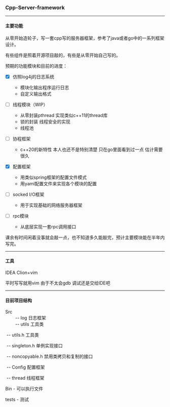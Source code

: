 ### Cpp-Server-framework

---

#### 主要功能

从零开始造轮子，写一套cpp写的服务器框架，参考了java或者go中的一系列框架设计。

有些组件是照着开源项目敲的，有些是从零开始自己写的。

预期的功能模块和目前的进度：

- [x] 仿照log4j的日志系统 
  - 模块化输出程序运行日志
  - 自定义输出格式

- [ ] 线程模块（WIP）
  - 从零封装pthread 实现类似c++11的thread库
  - 锁的封装 线程安全的实现
  - 线程池
- [ ] 协程框架
  - c++20的新特性 本人也还不是特别清楚 只在go里面看到过一点 估计需要很久
- [x] 配置框架
  - 用类似spring框架的配置文件模式 
  - 用yaml配置文件来实现各个模块的配置
- [ ] socked I/O框架
  - 用于实现基础的网络服务器框架
- [ ] rpc模块
  - 从底层实现一套rpc调用接口

课余有时间闲着没事就会敲一点，也不知道多久能敲完，预计主要模块能在半年内写完。

---

#### 工具

IDEA Clion+vim

平时写写就用vim 由于不太会gdb 调试还是交给IDE吧

---

#### 目前项目结构

Src      
&nbsp; &nbsp; &nbsp; &nbsp; -- log 日志框架     
&nbsp; &nbsp; &nbsp; &nbsp; -- utils 工具类  

​               -- utils.h 工具类

​               -- singleton.h 单例实现接口

​               -- noncopyable.h 禁用类拷贝和复制的接口

​        -- Config 配置框架

​        -- thread 线程框架

Bin - 可以执行文件

tests - 测试
